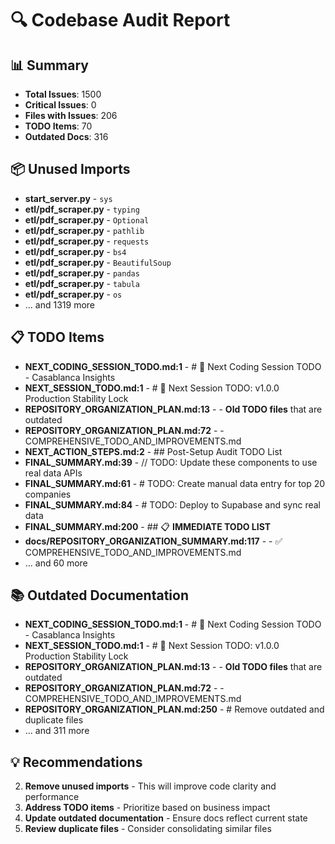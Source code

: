 # 🔍 Codebase Audit Report

## 📊 Summary
- **Total Issues**: 1500
- **Critical Issues**: 0
- **Files with Issues**: 206
- **TODO Items**: 70
- **Outdated Docs**: 316

## 📦 Unused Imports
- **start_server.py** - `sys`
- **etl/pdf_scraper.py** - `typing`
- **etl/pdf_scraper.py** - `Optional`
- **etl/pdf_scraper.py** - `pathlib`
- **etl/pdf_scraper.py** - `requests`
- **etl/pdf_scraper.py** - `bs4`
- **etl/pdf_scraper.py** - `BeautifulSoup`
- **etl/pdf_scraper.py** - `pandas`
- **etl/pdf_scraper.py** - `tabula`
- **etl/pdf_scraper.py** - `os`
- ... and 1319 more

## 📋 TODO Items
- **NEXT_CODING_SESSION_TODO.md:1** - # 🚀 Next Coding Session TODO - Casablanca Insights
- **NEXT_SESSION_TODO.md:1** - # 🎯 Next Session TODO: v1.0.0 Production Stability Lock
- **REPOSITORY_ORGANIZATION_PLAN.md:13** - - **Old TODO files** that are outdated
- **REPOSITORY_ORGANIZATION_PLAN.md:72** - - COMPREHENSIVE_TODO_AND_IMPROVEMENTS.md
- **NEXT_ACTION_STEPS.md:2** - ## Post-Setup Audit TODO List
- **FINAL_SUMMARY.md:39** - // TODO: Update these components to use real data APIs
- **FINAL_SUMMARY.md:61** - # TODO: Create manual data entry for top 20 companies
- **FINAL_SUMMARY.md:84** - # TODO: Deploy to Supabase and sync real data
- **FINAL_SUMMARY.md:200** - ## 📋 **IMMEDIATE TODO LIST**
- **docs/REPOSITORY_ORGANIZATION_SUMMARY.md:117** - - ✅ COMPREHENSIVE_TODO_AND_IMPROVEMENTS.md
- ... and 60 more

## 📚 Outdated Documentation
- **NEXT_CODING_SESSION_TODO.md:1** - # 🚀 Next Coding Session TODO - Casablanca Insights
- **NEXT_SESSION_TODO.md:1** - # 🎯 Next Session TODO: v1.0.0 Production Stability Lock
- **REPOSITORY_ORGANIZATION_PLAN.md:13** - - **Old TODO files** that are outdated
- **REPOSITORY_ORGANIZATION_PLAN.md:72** - - COMPREHENSIVE_TODO_AND_IMPROVEMENTS.md
- **REPOSITORY_ORGANIZATION_PLAN.md:250** - # Remove outdated and duplicate files
- ... and 311 more

## 💡 Recommendations
2. **Remove unused imports** - This will improve code clarity and performance
3. **Address TODO items** - Prioritize based on business impact
4. **Update outdated documentation** - Ensure docs reflect current state
5. **Review duplicate files** - Consider consolidating similar files